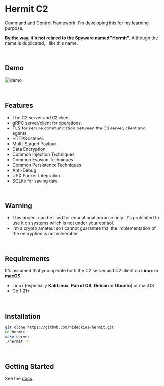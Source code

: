 # Hermit C2

Command and Control Framework. 
I'm developing this for my learning purpose.  

**By the way, it's not related to the Spyware named "Hermit".** Although the name is duplicated, I like this name.  

<br />

## Demo

![demo](assets/hermit_demo.gif)

<br />

## Features

- The C2 server and C2 client.
- gRPC server/client for operations.
- TLS for secure communication between the C2 server, client and agents.
- HTTPS listener.
- Multi-Staged Payload
- Data Encryption.
- Common Injection Techniques
- Common Evasion Techniques
- Common Persistence Techniques
- Anti-Debug
- UPX Packer Integration
- SQLite for saving data

<br />

## Warning

- This project can be used for educational purpose only. It's prohibited to use it on systems which is not under your control.
- I'm a crypto amateur so I cannot guarantee that the implementation of the encryption is not vulnerable.

<br />

## Requirements

It's assumed that you operate both the C2 server and C2 client on **Linux** or **macOS**.

- Linux (especially **Kali Linux**, **Parrot OS**, **Debian** or **Ubuntu**) or macOS
- Go 1.21+

<br />

## Installation

```sh
git clone https://github.com/hideckies/hermit.git
cd hermit
make server
./hermit -h
```

<br />

## Getting Started

See the [docs](docs).
